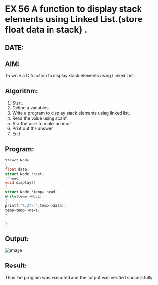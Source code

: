 # EX 56 A function to display stack elements using Linked List.(store float data in stack) .
## DATE:
## AIM:
To write a C function to display stack elements using Linked List.

## Algorithm:
1. Start. 
2. Define a variables. 
3. Write a program to display stack elements using linked list. 
4. Read the value using scanf. 
5. Ask the user to make an input. 
6. Print out the answer. 
7. End 
## Program:
```c program
Struct Node 
{ 
float data; 
struct Node *next; 
}*head; 
void display() 
{ 
struct Node *temp= head; 
while(temp!=NULL) 
{ 
printf("%.2f\n",temp->data); 
temp=temp->next; 
} 
 
}
```
## Output:

![image](https://github.com/user-attachments/assets/febd2b64-c8eb-4dda-bc3a-ad746a67ac5b)


## Result:
Thus the program was executed and the output was verified successfully.

